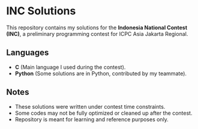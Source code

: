 # INC Solutions

This repository contains my solutions for the **Indonesia National Contest (INC)**, 
a preliminary programming contest for ICPC Asia Jakarta Regional.

## Languages
- **C** (Main language I used during the contest).
- **Python** (Some solutions are in Python, contributed by my teammate).

## Notes
- These solutions were written under contest time constraints.
- Some codes may not be fully optimized or cleaned up after the contest.
- Repository is meant for learning and reference purposes only.
